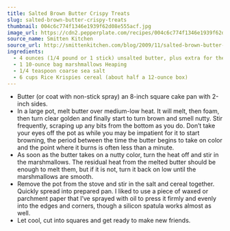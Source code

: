 ```yaml
---
title: Salted Brown Butter Crispy Treats
slug: salted-brown-butter-crispy-treats
thumbnail: 004c6c774f1346e1939f62d08e555acf.jpg
image_url: https://cdn2.pepperplate.com/recipes/004c6c774f1346e1939f62d08e555acf.jpg
source_name: Smitten Kitchen
source_url: http://smittenkitchen.com/blog/2009/11/salted-brown-butter-crispy-treats/
ingredients:
  - 4 ounces (1/4 pound or 1 stick) unsalted butter, plus extra for the pan
  - 1 10-ounce bag marshmallows Heaping
  - 1/4 teaspoon coarse sea salt
  - 6 cups Rice Krispies cereal (about half a 12-ounce box)
---
```


* Butter (or coat with non-stick spray) an 8-inch square cake pan with 2-inch sides.
* In a large pot, melt butter over medium-low heat. It will melt, then foam, then turn clear golden and finally start to turn brown and smell nutty. Stir frequently, scraping up any bits from the bottom as you do. Don’t take your eyes off the pot as while you may be impatient for it to start browning, the period between the time the butter begins to take on color and the point where it burns is often less than a minute.
* As soon as the butter takes on a nutty color, turn the heat off and stir in the marshmallows. The residual heat from the melted butter should be enough to melt them, but if it is not, turn it back on low until the marshmallows are smooth.
* Remove the pot from the stove and stir in the salt and cereal together. Quickly spread into prepared pan. I liked to use a piece of waxed or parchment paper that I’ve sprayed with oil to press it firmly and evenly into the edges and corners, though a silicon spatula works almost as well.
* Let cool, cut into squares and get ready to make new friends.
